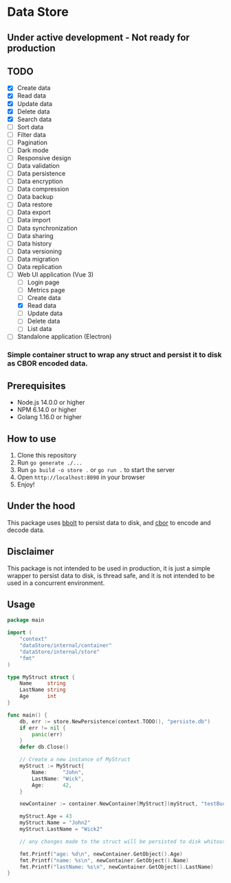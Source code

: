 # Data Store

## Under active development - Not ready for production

## TODO

- [x] Create data
- [x] Read data
- [x] Update data
- [x] Delete data
- [x] Search data
- [ ] Sort data
- [ ] Filter data
- [ ] Pagination
- [ ] Dark mode
- [ ] Responsive design
- [ ] Data validation
- [ ] Data persistence
- [ ] Data encryption
- [ ] Data compression
- [ ] Data backup
- [ ] Data restore
- [ ] Data export
- [ ] Data import
- [ ] Data synchronization
- [ ] Data sharing
- [ ] Data history
- [ ] Data versioning
- [ ] Data migration
- [ ] Data replication
- [ ] Web UI application (Vue 3)
    - [ ] Login page
    - [ ] Metrics page
    - [ ] Create data
    - [x] Read data
    - [ ] Update data
    - [ ] Delete data
    - [ ] List data
- [ ] Standalone application (Electron)

### Simple container struct to wrap any struct and persist it to disk as CBOR encoded data.

## Prerequisites

- Node.js 14.0.0 or higher
- NPM 6.14.0 or higher
- Golang 1.16.0 or higher

## How to use

1. Clone this repository
2. Run `go generate ./...`
3. Run `go build -o store .` or `go run .` to start the server
4. Open `http://localhost:8090` in your browser
5. Enjoy!

## Under the hood

This package uses [bbolt](https://github.com/etcd-io/bbolt) to persist data to disk,
and [cbor](github.com/fxamacker/cbor/v2) to encode and decode data.

## Disclaimer

This package is not intended to be used in production, it is just a simple wrapper to persist data to disk, is thread
safe, and it is not intended to be used in a concurrent environment.

## Usage

```go
package main

import (
	"context"
	"dataStore/internal/container"
	"dataStore/internal/store"
	"fmt"
)

type MyStruct struct {
	Name     string
	LastName string
	Age      int
}

func main() {
	db, err := store.NewPersistence(context.TODO(), "persiste.db")
	if err != nil {
		panic(err)
	}
	defer db.Close()

	// Create a new instance of MyStruct
	myStruct := MyStruct{
		Name:     "John",
		LastName: "Wick",
		Age:      42,
	}

	newContainer := container.NewContainer[MyStruct](myStruct, "testBucket", "testKey", db)

	myStruct.Age = 43
	myStruct.Name = "John2"
	myStruct.LastName = "Wick2"

	// any changes made to the struct will be persisted to disk whitout the need to worry about it.

	fmt.Printf("age: %d\n", newContainer.GetObject().Age)
	fmt.Printf("name: %s\n", newContainer.GetObject().Name)
	fmt.Printf("lastName: %s\n", newContainer.GetObject().LastName)
}

```